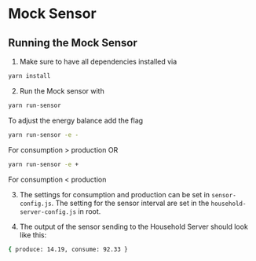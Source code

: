 # Mock Sensor 

## Running the Mock Sensor

1. Make sure to have all dependencies installed via
```bash
yarn install
```

2. Run the Mock sensor with
```bash
yarn run-sensor
```
To adjust the energy balance add the flag
```bash
yarn run-sensor -e -
```
For consumption > production
OR
```bash
yarn run-sensor -e +
```
For consumption < production

3. The settings for consumption and production can be set in `sensor-config.js`.
The setting for the sensor interval are set in the `household-server-config.js` in root.

4. The output of the sensor sending to the Household Server should look like this:
```bash
{ produce: 14.19, consume: 92.33 }
```
